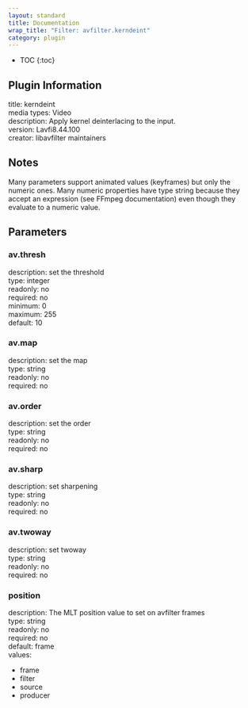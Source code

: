 ```yaml
---
layout: standard
title: Documentation
wrap_title: "Filter: avfilter.kerndeint"
category: plugin
---
```

* TOC
{:toc}

## Plugin Information

title: kerndeint  
media types:
Video  
description: Apply kernel deinterlacing to the input.  
version: Lavfi8.44.100  
creator: libavfilter maintainers  

## Notes

Many parameters support animated values (keyframes) but only the numeric ones. Many numeric properties have type string because they accept an expression (see FFmpeg documentation) even though they evaluate to a numeric value.

## Parameters

### av.thresh

  
description:
set the threshold  
type: integer  
readonly: no  
required: no  
minimum: 0  
maximum: 255  
default: 10  

### av.map

  
description:
set the map  
type: string  
readonly: no  
required: no  

### av.order

  
description:
set the order  
type: string  
readonly: no  
required: no  

### av.sharp

  
description:
set sharpening  
type: string  
readonly: no  
required: no  

### av.twoway

  
description:
set twoway  
type: string  
readonly: no  
required: no  

### position

  
description:
The MLT position value to set on avfilter frames  
type: string  
readonly: no  
required: no  
default: frame  
values:  

* frame
* filter
* source
* producer

